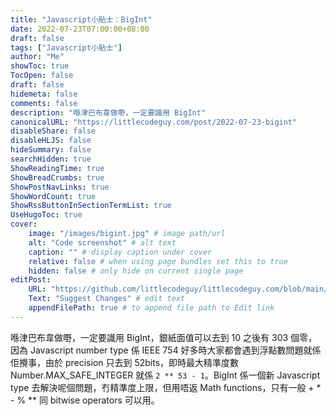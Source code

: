 ```yaml
---
title: "Javascript小貼士：BigInt"
date: 2022-07-23T07:00:00+08:00
draft: false
tags: ["Javascript小貼士"]
author: "Me"
showToc: true
TocOpen: false
draft: false
hidemeta: false
comments: false
description: "喺津巴布韋做嘢，一定要識用 BigInt"
canonicalURL: "https://littlecodeguy.com/post/2022-07-23-bigint"
disableShare: false
disableHLJS: false
hideSummary: false
searchHidden: true
ShowReadingTime: true
ShowBreadCrumbs: true
ShowPostNavLinks: true
ShowWordCount: true
ShowRssButtonInSectionTermList: true
UseHugoToc: true
cover:
    image: "/images/bigint.jpg" # image path/url
    alt: "Code screenshot" # alt text
    caption: "" # display caption under cover
    relative: false # when using page bundles set this to true
    hidden: false # only hide on current single page
editPost:
    URL: "https://github.com/littlecodeguy/littlecodeguy.com/blob/main/content"
    Text: "Suggest Changes" # edit text
    appendFilePath: true # to append file path to Edit link
---
```


喺津巴布韋做嘢，一定要識用 BigInt，銀紙面值可以去到 10 之後有 303 個零，因為 Javascript number type 係 IEEE 754 好多時大家都會遇到浮點數問題就係佢攪事，由於 precision 只去到 52bits，即時最大精準度數 Number.MAX_SAFE_INTEGER 就係 `2 ** 53 - 1`。BigInt 係一個新 Javascript type 去解決呢個問題，冇精準度上限，但用唔返 Math functions，只有一般 + * - % ** 同 bitwise operators 可以用。